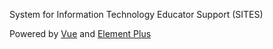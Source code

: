 System for Information Technology Educator Support (SITES)

Powered by [Vue](https://vuejs.org/) and [Element Plus](https://element-plus.org/)
